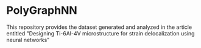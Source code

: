 # PolyGraphNN
This repository provides the dataset generated and analyzed in the article entitled "Designing Ti-6Al-4V microstructure for strain delocalization using neural networks"
